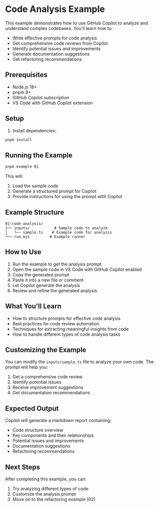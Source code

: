 # Code Analysis Example

This example demonstrates how to use GitHub Copilot to analyze and understand complex codebases. You'll learn how to:
- Write effective prompts for code analysis
- Get comprehensive code reviews from Copilot
- Identify potential issues and improvements
- Generate documentation suggestions
- Get refactoring recommendations

## Prerequisites

- Node.js 18+
- pnpm 8+
- GitHub Copilot subscription
- VS Code with GitHub Copilot extension

## Setup

1. Install dependencies:
```bash
pnpm install
```

## Running the Example

```bash
pnpm example 01
```

This will:
1. Load the sample code
2. Generate a structured prompt for Copilot
3. Provide instructions for using the prompt with Copilot

## Example Structure

```
01-code-analysis/
├── inputs/           # Sample code to analyze
│   └── sample.ts    # Example code for analysis
└── run.mjs         # Example runner
```

## How to Use

1. Run the example to get the analysis prompt
2. Open the sample code in VS Code with GitHub Copilot enabled
3. Copy the generated prompt
4. Paste it into a new file or comment
5. Let Copilot generate the analysis
6. Review and refine the generated analysis

## What You'll Learn

- How to structure prompts for effective code analysis
- Best practices for code review automation
- Techniques for extracting meaningful insights from code
- How to handle different types of code analysis tasks

## Customizing the Example

You can modify the `inputs/sample.ts` file to analyze your own code. The prompt will help you:
1. Get a comprehensive code review
2. Identify potential issues
3. Receive improvement suggestions
4. Get documentation recommendations

## Expected Output

Copilot will generate a markdown report containing:
- Code structure overview
- Key components and their relationships
- Potential issues and improvements
- Documentation suggestions
- Refactoring recommendations

## Next Steps

After completing this example, you can:
1. Try analyzing different types of code
2. Customize the analysis prompt
3. Move on to the refactoring example (02) 